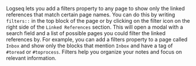Logseq lets you add a filters property to any page to show only the linked references that match certain page names. You can do this by writing `filters::` in the top block of the page or by clicking on the filter icon on the right side of the `Linked References` section. This will open a modal with a search field and a list of possible pages you could filter the linked references by. For example, you can add a filters property to a page called `Inbox` and show only the blocks that mention `Inbox` and have a tag of `#toread` or `#toprocess`. Filters help you organize your notes and focus on relevant information.